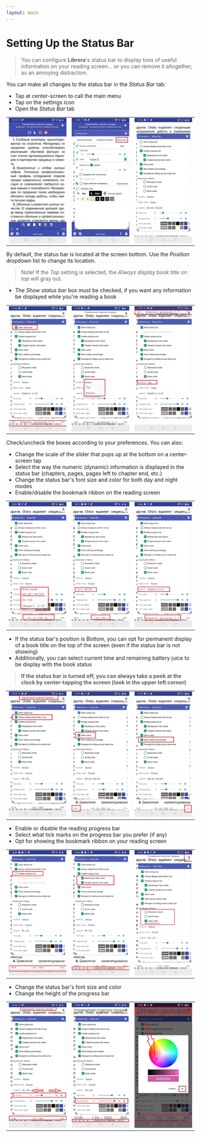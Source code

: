 ```yaml
---
layout: main
---
```


# Setting Up the Status Bar

> You can configure **Librera**'s status bar to display tons of useful information on your reading screen... or you can remove it altogether, as an annoying distraction.

You can make all changes to the status bar in the _Status Bar_ tab:
* Tap at center-screen to call the main menu
* Tap on the settings icon 
* Open the _Status Bar_ tab

||||
|-|-|-|
|![](1.jpg)|![](2.jpg)|![](3.jpg)|

By default, the status bar is located at the screen bottom. Use the _Position_ dropdown list to change its location.
> Note! If the _Top_ setting is selected, the _Always display book title on top_ will gray out.
* The _Show status bar_ box must be checked, if you want any information be displayed while you're reading a book

||||
|-|-|-|
|![](20.jpg)|![](22.jpg)|![](21.jpg)|

Check/uncheck the boxes according to your preferences. You can also:
* Change the scale of the slider that pops up at the bottom on a center-screen tap
* Select the way the numeric (dynamic) information is displayed in the status bar (chapters, pages, pages left to chapter end, etc.)
* Change the status bar's font size and color for both day and night modes 
* Enable/disable the bookmark ribbon on the reading screen

||||
|-|-|-|
|![](30.jpg)|![](31.jpg)|![](32.jpg)|

* If the status bar's position is _Bottom_, you can opt for permanent display of a book title on the top of the screen (even if the status bar is not showing)
* Additionally, you can select current time and remaining battery juice to be display with the book status
> **If the status bar is turned off, you can always take a peek at the clock by center-tapping the screen (look in the upper left corner)**
 
||||
|-|-|-|
|![](40.jpg)|![](41.jpg)|![](42.jpg)|

* Enable or disable the reading progress bar
* Select what tick marks on the progress bar you prefer (if any) 
* Opt for showing the bookmark ribbon on your reading screen

||||
|-|-|-|
|![](50.jpg)|![](51.jpg)|![](52.jpg)|

* Change the status bar's font size and color
* Change the height of the progress bar

||||
|-|-|-|
|![](60.jpg)|![](61.jpg)|![](622.jpg)|
